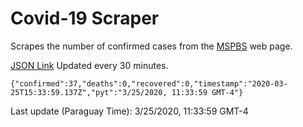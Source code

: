 # Covid-19 Scraper

Scrapes the number of confirmed cases from the [MSPBS](https://www.mspbs.gov.py/covid-19.php) web page.

[JSON Link](https://jmayalag.github.io/covid19-scrape/cases.json)
Updated every 30 minutes.
```
{"confirmed":37,"deaths":0,"recovered":0,"timestamp":"2020-03-25T15:33:59.137Z","pyt":"3/25/2020, 11:33:59 GMT-4"}
```
Last update (Paraguay Time): 3/25/2020, 11:33:59 GMT-4